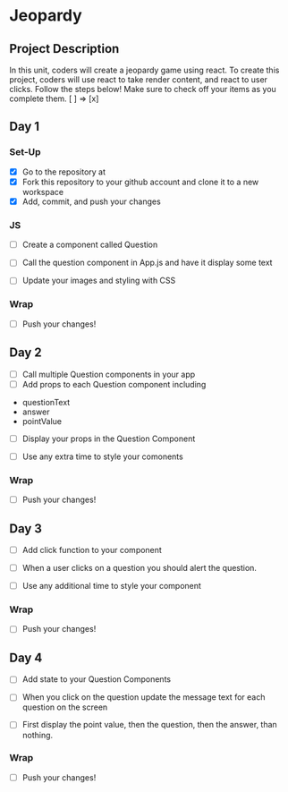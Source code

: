 # Jeopardy

## Project Description
In this unit, coders will create a jeopardy game using react. To create this project, coders will use react to take render content, and react to user clicks.
Follow the steps below!
Make sure to check off your items as you complete them. [ ] => [x]

## Day 1
### Set-Up
- [x] Go to the repository at
- [x] Fork this repository to your github account and clone it to a new workspace
- [x] Add, commit, and push your changes

### JS
- [ ] Create a component called Question
- [ ] Call the question component in  App.js and have it display some text
- [ ] Update your images and styling with CSS


### Wrap
- [ ] Push your changes!

## Day 2
- [ ] Call multiple Question components in your app
- [ ] Add props to each  Question component including
- questionText
- answer
- pointValue
- [ ] Display your props in the Question Component
- [ ] Use any extra time to style your comonents


### Wrap
- [ ] Push your changes!


## Day 3
- [ ] Add click function to your component
- [ ] When a user clicks on a question you should alert the question.
- [ ] Use any additional time to style your component


### Wrap
- [ ] Push your changes!

## Day 4
- [ ] Add state to your Question Components
- [ ] When you click on the question update the message text for each question on the screen
- [ ] First display the point value, then the question, then the answer, than nothing.


### Wrap
- [ ] Push your changes!


